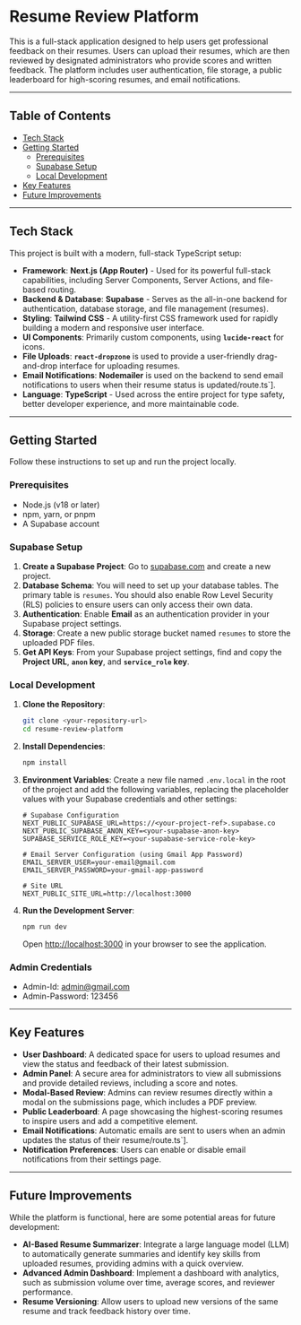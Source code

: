 # Resume Review Platform

This is a full-stack application designed to help users get professional feedback on their resumes. Users can upload their resumes, which are then reviewed by designated administrators who provide scores and written feedback. The platform includes user authentication, file storage, a public leaderboard for high-scoring resumes, and email notifications.

---

## Table of Contents

-   [Tech Stack](#tech-stack)
-   [Getting Started](#getting-started)
    -   [Prerequisites](#prerequisites)
    -   [Supabase Setup](#supabase-setup)
    -   [Local Development](#local-development)
-   [Key Features](#key-features)
-   [Future Improvements](#future-improvements)

---

## Tech Stack

This project is built with a modern, full-stack TypeScript setup:

* **Framework**: **Next.js (App Router)** - Used for its powerful full-stack capabilities, including Server Components, Server Actions, and file-based routing.
* **Backend & Database**: **Supabase** - Serves as the all-in-one backend for authentication, database storage, and file management (resumes).
* **Styling**: **Tailwind CSS** - A utility-first CSS framework used for rapidly building a modern and responsive user interface.
* **UI Components**: Primarily custom components, using **`lucide-react`** for icons.
* **File Uploads**: **`react-dropzone`** is used to provide a user-friendly drag-and-drop interface for uploading resumes.
* **Email Notifications**: **Nodemailer** is used on the backend to send email notifications to users when their resume status is updated/route.ts`].
* **Language**: **TypeScript** - Used across the entire project for type safety, better developer experience, and more maintainable code.

---

## Getting Started

Follow these instructions to set up and run the project locally.

### Prerequisites

* Node.js (v18 or later)
* npm, yarn, or pnpm
* A Supabase account

### Supabase Setup

1.  **Create a Supabase Project**: Go to [supabase.com](https://supabase.com) and create a new project.
2.  **Database Schema**: You will need to set up your database tables. The primary table is `resumes`. You should also enable Row Level Security (RLS) policies to ensure users can only access their own data.
3.  **Authentication**: Enable **Email** as an authentication provider in your Supabase project settings.
4.  **Storage**: Create a new public storage bucket named `resumes` to store the uploaded PDF files.
5.  **Get API Keys**: From your Supabase project settings, find and copy the **Project URL**, **`anon` key**, and **`service_role` key**.

### Local Development

1.  **Clone the Repository**:
    ```bash
    git clone <your-repository-url>
    cd resume-review-platform
    ```
2.  **Install Dependencies**:
    ```bash
    npm install
    ```
3.  **Environment Variables**:
    Create a new file named `.env.local` in the root of the project and add the following variables, replacing the placeholder values with your Supabase credentials and other settings:

    ```env
    # Supabase Configuration
    NEXT_PUBLIC_SUPABASE_URL=https://<your-project-ref>.supabase.co
    NEXT_PUBLIC_SUPABASE_ANON_KEY=<your-supabase-anon-key>
    SUPABASE_SERVICE_ROLE_KEY=<your-supabase-service-role-key>

    # Email Server Configuration (using Gmail App Password)
    EMAIL_SERVER_USER=your-email@gmail.com
    EMAIL_SERVER_PASSWORD=your-gmail-app-password

    # Site URL
    NEXT_PUBLIC_SITE_URL=http://localhost:3000
    ```

4.  **Run the Development Server**:
    ```bash
    npm run dev
    ```
    Open [http://localhost:3000](http://localhost:3000) in your browser to see the application.

### Admin Credentials
* Admin-Id: admin@gmail.com
* Admin-Password: 123456
---
## Key Features

* **User Dashboard**: A dedicated space for users to upload resumes and view the status and feedback of their latest submission.
* **Admin Panel**: A secure area for administrators to view all submissions and provide detailed reviews, including a score and notes.
* **Modal-Based Review**: Admins can review resumes directly within a modal on the submissions page, which includes a PDF preview.
* **Public Leaderboard**: A page showcasing the highest-scoring resumes to inspire users and add a competitive element.
* **Email Notifications**: Automatic emails are sent to users when an admin updates the status of their resume/route.ts`].
* **Notification Preferences**: Users can enable or disable email notifications from their settings page.

---

## Future Improvements

While the platform is functional, here are some potential areas for future development:

* **AI-Based Resume Summarizer**: Integrate a large language model (LLM) to automatically generate summaries and identify key skills from uploaded resumes, providing admins with a quick overview.
* **Advanced Admin Dashboard**: Implement a dashboard with analytics, such as submission volume over time, average scores, and reviewer performance.
* **Resume Versioning**: Allow users to upload new versions of the same resume and track feedback history over time.
